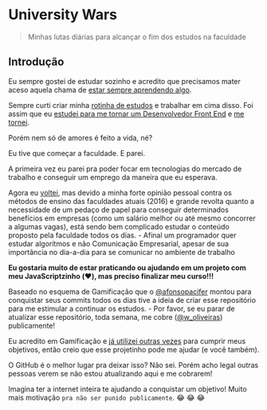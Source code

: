 # University Wars

> Minhas lutas diárias para alcançar o fim dos estudos na faculdade

## Introdução

Eu sempre gostei de estudar sozinho e acredito que precisamos mater aceso aquela chama de [estar sempre aprendendo algo](https://woliveiras.com.br/posts/Por-que-voce-desistiu-de-ser-Cientista/).

Sempre curti criar minha [rotinha de estudos](https://woliveiras.com.br/posts/como-alcancar-objetivos-rapidamente-nos-estudos/) e trabalhar em cima disso. Foi assim que eu [estudei para me tornar um Desenvolvedor Front End](https://woliveiras.com.br/posts/guia-de-estudos-desenvolvedor-front-end-iniciante/) e [me tornei](https://woliveiras.com.br/posts/um-ano-como-desenvolvedor-front-end/).

Porém nem só de amores é feito a vida, né?

Eu tive que começar a faculdade. E parei.

A primeira vez eu parei pra poder focar em tecnologias do mercado de trabalho e conseguir um emprego da maneira que eu esperava.

Agora eu [voltei](https://woliveiras.com.br/posts/Comecei-a-faculdade-de-informatica-e-agora/), mas devido a minha forte opinião pessoal contra os métodos de ensino das faculdades atuais (2016) e grande revolta quanto a necessidade de um pedaço de papel para conseguir determinados benefícios em empresas (como um salário melhor ou até mesmo concorrer a algumas vagas), está sendo bem complicado estudar o conteúdo proposto pela faculdade todos os dias. - Afinal um programador quer estudar algorítmos e não Comunicação Empresarial, apesar de sua importância no dia-a-dia para se comunicar no ambiente de trabalho

**Eu gostaria muito de estar praticando ou ajudando em um projeto com meu JavaScriptzinho (:heart:), mas preciso finalizar meu curso!!!**

Baseado no esquema de Gamificação que o [@afonsopacifer](https://github.com/afonsopacifer) montou para conquistar seus commits todos os dias tive a ideia de criar esse repositório para me estimular a continuar os estudos. - Por favor, se eu parar de atualizar esse repositório, toda semana, me cobre ([@w_oliveiras](https://twitter.com/w_oliveiras)) publicamente!

Eu acredito em Gamificação e [já utilizei outras vezes](https://woliveiras.com.br/posts/Aumente-sua-produtividade-e-da-sua-equipe-com-gamificacao/) para cumprir meus objetivos, então creio que esse projetinho pode me ajudar (e você também).

O GitHub é o melhor lugar pra deixar isso? Não sei. Porém acho legal outras pessoas verem se não estou atualizando aqui e me cobrarem!

Imagina ter a internet inteira te ajudando a conquistar um objetivo! Muito mais motivação `pra não ser punido publicamente`. :joy: :joy: :joy:
